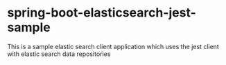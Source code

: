 # spring-boot-elasticsearch-jest-sample
This is a sample elastic search client application which uses the jest client with elastic search data repositories
